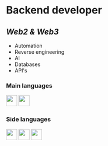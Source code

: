 # **Backend developer**
## *Web2 & Web3*

- Automation
- Reverse engineering
- AI
- Databases
- API's

### **Main languages**

<div margin="100px">
    <img height="30" margin-right="10px" src="https://www.pngkit.com/png/full/70-701749_this-free-icons-png-design-of-python-language.png" onclick="return false;"/>
    <img height="30" margin-right="10px" src="https://cdn.icon-icons.com/icons2/2699/PNG/512/golang_logo_icon_171073.png" onclick="return false;"/>
</div>

### **Side languages**

<div>
    <img height="30" src="https://cdn-icons-png.flaticon.com/512/5968/5968292.png" onclick="return false;"/>
    <img height="30" margin-right="10px" src="https://cdn-icons-png.flaticon.com/512/5968/5968282.png" onclick="return false;"/>
    <img height="30" margin-right="10px" src="https://cdn-icons-png.flaticon.com/512/6132/6132221.png" onclick="return false;"/>
</div>

